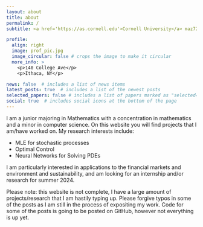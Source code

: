 ```yaml
---
layout: about
title: about
permalink: /
subtitle: <a href='https://as.cornell.edu'>Cornell University</a> maz72@cornell.edu

profile:
  align: right
  image: prof_pic.jpg
  image_circular: false # crops the image to make it circular
  more_info: >
    <p>140 College Ave</p>
    <p>Ithaca, NY</p>

news: false  # includes a list of news items
latest_posts: true  # includes a list of the newest posts
selected_papers: false # includes a list of papers marked as "selected={true}"
social: true  # includes social icons at the bottom of the page
---
```

I am a junior majoring in Mathematics with a concentration in mathematics and a minor in computer science. On this website you will find projects that I am/have worked on. My research interests include:
* MLE for stochastic processes
* Optimal Control
* Neural Networks for Solving PDEs

I am particularly interested in applications to the financial markets and environment and sustainability, and am looking for an internship and/or research for summer 2024.

Please note: this website is not complete, I have a large amount of projects/research that I am hastily typing up. Please forgive typos in some of the posts as I am still in the process of expositing my work. Code for some of the posts is going to be posted on GitHub, however not everything is up yet.



